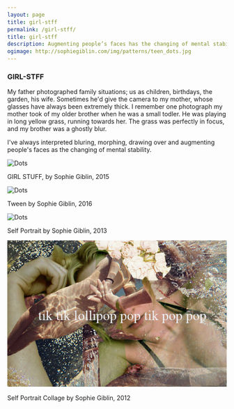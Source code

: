```yaml
---
layout: page
title: girl-stff
permalink: /girl-stff/
title: girl-stff
description: Augmenting people’s faces has the changing of mental stability.
ogimage: http://sophiegiblin.com/img/patterns/teen_dots.jpg
---
```



<h3 class="center">GIRL-STFF</h3>
 
My father photographed family situations; us as children, birthdays, the garden, his wife. Sometimes he'd give the camera to my mother, whose glasses have always been extremely thick. I remember one photograph my mother took of my older brother when he was a small todler. He was playing in long yellow grass, running towards her. The grass was perfectly in focus, and my brother was a ghostly blur. 

I've always interpreted bluring, morphing, drawing over and augmenting people's faces as the changing of mental stability. 

![Dots](/img/patterns/girl_stuff_dots.jpg "screen drawing")

<span class="caption">GIRL STUFF, by Sophie Giblin, 2015</span>

![Dots](/img/patterns/teen_dots.jpg "screen drawing")

<span class="caption">Tween by Sophie Giblin, 2016</span>

![Dots](/img/lines/Screen-print-face.jpg "screen drawing")

<span class="caption">Self Portrait by Sophie Giblin, 2013</span>

![Dots](/img/self/tiktik.jpg "screen drawing")

<span class="caption">Self Portrait Collage by Sophie Giblin, 2012</span>

